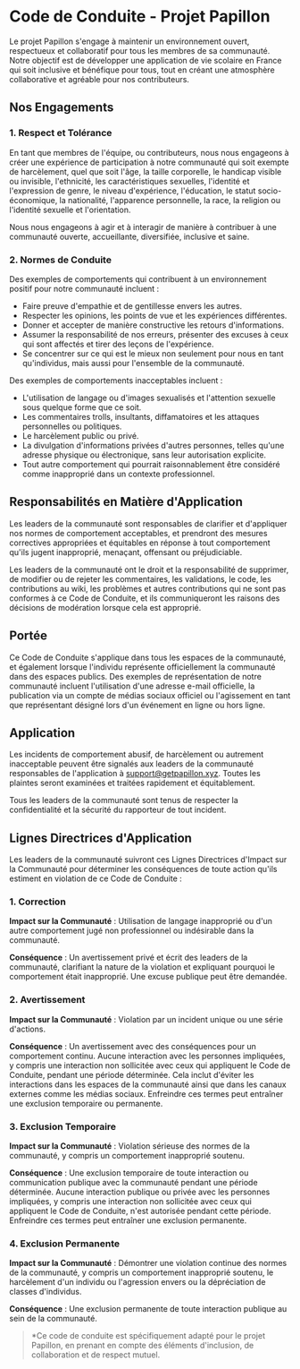 # Code de Conduite - Projet Papillon

Le projet Papillon s'engage à maintenir un environnement ouvert, respectueux et collaboratif pour tous les membres de sa communauté. Notre objectif est de développer une application de vie scolaire en France qui soit inclusive et bénéfique pour tous, tout en créant une atmosphère collaborative et agréable pour nos contributeurs.

## Nos Engagements

### 1. Respect et Tolérance

En tant que membres de l'équipe, ou contributeurs, nous nous engageons à créer une expérience de participation à notre communauté qui soit exempte de harcèlement, quel que soit l'âge, la taille corporelle, le handicap visible ou invisible, l'ethnicité, les caractéristiques sexuelles, l'identité et l'expression de genre, le niveau d'expérience, l'éducation, le statut socio-économique, la nationalité, l'apparence personnelle, la race, la religion ou l'identité sexuelle et l'orientation.

Nous nous engageons à agir et à interagir de manière à contribuer à une communauté ouverte, accueillante, diversifiée, inclusive et saine.

### 2. Normes de Conduite

Des exemples de comportements qui contribuent à un environnement positif pour notre communauté incluent :

- Faire preuve d'empathie et de gentillesse envers les autres.
- Respecter les opinions, les points de vue et les expériences différentes.
- Donner et accepter de manière constructive les retours d'informations.
- Assumer la responsabilité de nos erreurs, présenter des excuses à ceux qui sont affectés et tirer des leçons de l'expérience.
- Se concentrer sur ce qui est le mieux non seulement pour nous en tant qu'individus, mais aussi pour l'ensemble de la communauté.

Des exemples de comportements inacceptables incluent :

- L'utilisation de langage ou d'images sexualisés et l'attention sexuelle sous quelque forme que ce soit.
- Les commentaires trolls, insultants, diffamatoires et les attaques personnelles ou politiques.
- Le harcèlement public ou privé.
- La divulgation d'informations privées d'autres personnes, telles qu'une adresse physique ou électronique, sans leur autorisation explicite.
- Tout autre comportement qui pourrait raisonnablement être considéré comme inapproprié dans un contexte professionnel.

## Responsabilités en Matière d'Application

Les leaders de la communauté sont responsables de clarifier et d'appliquer nos normes de comportement acceptables, et prendront des mesures correctives appropriées et équitables en réponse à tout comportement qu'ils jugent inapproprié, menaçant, offensant ou préjudiciable.

Les leaders de la communauté ont le droit et la responsabilité de supprimer, de modifier ou de rejeter les commentaires, les validations, le code, les contributions au wiki, les problèmes et autres contributions qui ne sont pas conformes à ce Code de Conduite, et ils communiqueront les raisons des décisions de modération lorsque cela est approprié.

## Portée

Ce Code de Conduite s'applique dans tous les espaces de la communauté, et également lorsque l'individu représente officiellement la communauté dans des espaces publics. Des exemples de représentation de notre communauté incluent l'utilisation d'une adresse e-mail officielle, la publication via un compte de médias sociaux officiel ou l'agissement en tant que représentant désigné lors d'un événement en ligne ou hors ligne.

## Application

Les incidents de comportement abusif, de harcèlement ou autrement inacceptable peuvent être signalés aux leaders de la communauté responsables de l'application à support@getpapillon.xyz.
Toutes les plaintes seront examinées et traitées rapidement et équitablement.

Tous les leaders de la communauté sont tenus de respecter la confidentialité et la sécurité du rapporteur de tout incident.

## Lignes Directrices d'Application

Les leaders de la communauté suivront ces Lignes Directrices d'Impact sur la Communauté pour déterminer les conséquences de toute action qu'ils estiment en violation de ce Code de Conduite :

### 1. Correction

**Impact sur la Communauté** : Utilisation de langage inapproprié ou d'un autre comportement jugé non professionnel ou indésirable dans la communauté.

**Conséquence** : Un avertissement privé et écrit des leaders de la communauté, clarifiant la nature de la violation et expliquant pourquoi le comportement était inapproprié. Une excuse publique peut être demandée.

### 2. Avertissement

**Impact sur la Communauté** : Violation par un incident unique ou une série d'actions.

**Conséquence** : Un avertissement avec des conséquences pour un comportement continu. Aucune interaction avec les personnes impliquées, y compris une interaction non sollicitée avec ceux qui appliquent le Code de Conduite, pendant une période déterminée. Cela inclut d'éviter les interactions dans les espaces de la communauté ainsi que dans les canaux externes comme les médias sociaux. Enfreindre ces termes peut entraîner une exclusion temporaire ou permanente.

### 3. Exclusion Temporaire

**Impact sur la Communauté** : Violation sérieuse des normes de la communauté, y compris un comportement inapproprié soutenu.

**Conséquence** : Une exclusion temporaire de toute interaction ou communication publique avec la communauté pendant une période déterminée. Aucune interaction publique ou privée avec les personnes impliquées, y compris une interaction non sollicitée avec ceux qui appliquent le Code de Conduite, n'est autorisée pendant cette période. Enfreindre ces termes peut entraîner une exclusion permanente.

### 4. Exclusion Permanente

**Impact sur la Communauté** : Démontrer une violation continue des normes de la communauté, y compris un comportement inapproprié soutenu, le harcèlement d'un individu ou l'agression envers ou la dépréciation de classes d'individus.

**Conséquence** : Une exclusion permanente de toute interaction publique au sein de la communauté.

> \*Ce code de conduite est spécifiquement adapté pour le projet Papillon, en prenant en compte des éléments d'inclusion, de collaboration et de respect mutuel.
